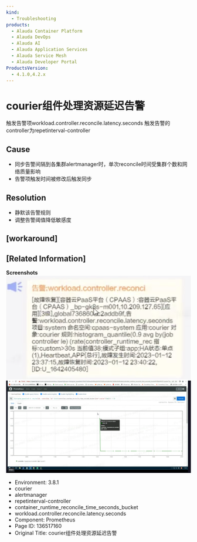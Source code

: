 ```yaml
---
kind:
  - Troubleshooting
products:
  - Alauda Container Platform
  - Alauda DevOps
  - Alauda AI
  - Alauda Application Services
  - Alauda Service Mesh
  - Alauda Developer Portal
ProductsVersion:
  - 4.1.0,4.2.x
---
```

<!-- A type of document that involves encountering a fault, diagnosing it, performing root cause analysis, and providing solutions. -->

# courier组件处理资源延迟告警

触发告警项workload.controller.reconcile.latency.seconds 触发告警的controller为repetinterval-controller

## Cause
- 同步告警间隔到各集群alertmanager时，单次reconcile时间受集群个数和网络质量影响
- 告警项触发时间被修改后触发同步

## Resolution
- 静默该告警规则
- 调整告警阈值降低敏感度

## [workaround]

## [Related Information]
**Screenshots**
![](assets/courierzu-jian-chu-li-zi-yuan-yan-chi-gao-jing/image2023-1-16_11-5-0.png)
![](assets/courierzu-jian-chu-li-zi-yuan-yan-chi-gao-jing/image2023-1-16_11-15-38.png)
- Environment: 3.8.1
- courier
- alertmanager
- repetinterval-controller
- container_runtime_reconcile_time_seconds_bucket
- workload.controller.reconcile.latency.seconds
- Component: Prometheus
- Page ID: 136517160
- Original Title: courier组件处理资源延迟告警
